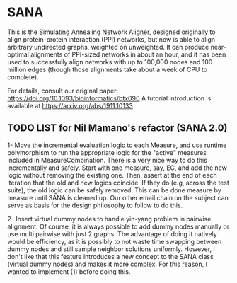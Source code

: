 # SANA
This is the Simulating Annealing Network Aligner, designed originally to align protein-protein interaction (PPI) networks, but now is able to align arbitrary undirected graphs, weighted on unweighted.
It can produce near-optimal alignments of PPI-sized networks in about an hour, and it has been used to successfully align networks with up to 100,000 nodes and 100 million edges (though those alignments take about a week of CPU to complete).

For details, consult our original paper: https://doi.org/10.1093/bioinformatics/btx090
A tutorial introduction is available at https://arxiv.org/abs/1911.10133


## TODO LIST for Nil Mamano's refactor (SANA 2.0)
1- Move the incremental evaluation logic to each Measure, and use runtime polymorphism to run the appropriate logic for the "active" measures included in MeasureCombination. There is a very nice way to do this incrementally and safely. Start with one measure, say, EC, and add the new logic without removing the existing one. Then, assert at the end of each iteration that the old and new logics coincide. If they do (e.g, across the test suite), the old logic can be safely removed. This can be done measure by measure until SANA is cleaned up. Our other email chain on the subject can serve as basis for the design philosophy to follow to do this.  

2- Insert virtual dummy nodes to handle yin-yang problem in pairwise alignment. Of course, it is always possible to add dummy nodes manually or use multi pairwise with just 2 graphs. The advantage of doing it natively would be efficiency, as it is possibly to not waste time swapping between dummy nodes and still sample neighbor solutions uniformly. However, I don't like that this feature introduces a new concept to the SANA class (virtual dummy nodes) and makes it more complex. For this reason, I wanted to implement (1) before doing this.
